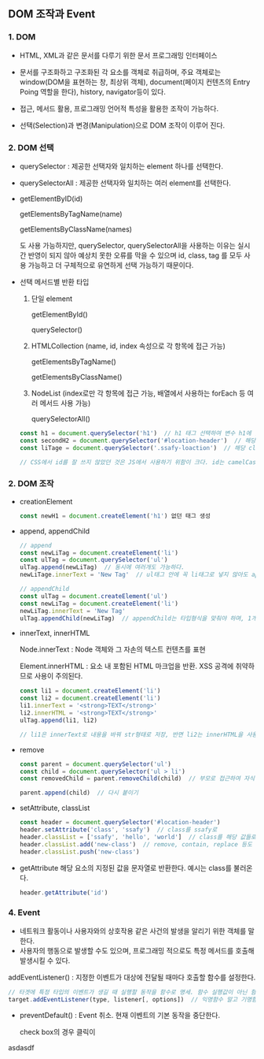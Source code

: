 ## DOM 조작과 Event

### 1. DOM

- HTML, XML과 같은 문서를 다루기 위한 문서 프로그래밍 인터페이스
- 문서를 구조화하고 구조화된 각 요소를 객체로 취급하며, 주요 객체로는 window(DOM을 표현하는 창, 최상위 객체), document(페이지 컨텐츠의 Entry Poing 역할을 한다), history, navigator등이 있다.
- 접근, 메서드 활용, 프로그래밍 언어적 특성을 활용한 조작이 가능하다.

- 선택(Selection)과 변경(Manipulation)으로 DOM 조작이 이루어 진다.





### 2. DOM 선택

- querySelector : 제공한 선택자와 일치하는 element 하나를 선택한다.

- querySelectorAll : 제공한 선택자와 일치하는 여러 element를 선택한다.

- getElementByID(id)

  getElementsByTagName(name)

  getElementsByClassName(names)

  도 사용 가능하지만, querySelector, querySelectorAll을 사용하는 이유는 실시간 반영이 되지 않아 예상치 못한 오류를 막을 수 있으며 id, class, tag 를 모두 사용 가능하고 더 구체적으로 유연하게 선택 가능하기 때문이다.

- 선택 메서드별 반환 타입

  1. 단일 element

     getElementById()

     querySelector()

  2. HTMLCollection (name, id, index 속성으로 각 항목에 접근 가능)

     getElementsByTagName()

     getElementsByClassName()

  3. NodeList (index로만 각 항목에 접근 가능, 배열에서 사용하는 forEach 등 여러 메서드 사용 가능)

     querySelectorAll()
  
  
  
  ```javascript
  const h1 = document.querySelector('h1')  // h1 태그 선택하여 변수 h1에 담기.
  const secondH2 = document.querySelector('#location-header')  // 해당 id를 선택
  const liTage = document.querySelector('.ssafy-loaction')  // 해당 class를 선택
  
  // CSS에서 id를 잘 쓰지 않았던 것은 JS에서 사용하기 위함이 크다. id는 camelCase로 네이밍한다.
  ```





### 2. DOM 조작

- creationElement

  ```javascript
  const newH1 = document.createElement('h1') 없던 태그 생성
  ```

- append, appendChild

  ```javascript
  // append
  const newLiTag = document.createElement('li')
  const ulTag = document.querySelector('ul')
  ulTag.append(newLiTag)  // 동시에 여러개도 가능하다.
  newLiTage.innerText = 'New Tag'  // ul태그 안에 꼭 li태그로 넣지 않아도 append로 넣을 순 있다.
  
  // appendChild
  const ulTag = document.createElement('ul')
  const newLiTag = document.createElement('li')
  newLiTag.innerText = 'New Tag'
  ulTag.appendChild(newLiTag)  // appendChild는 타입형식을 맞춰야 하며, 1개씩만 넣을 수 있다. 추가된 Node 객체를 반환한다.
  ```

- innerText, innerHTML

  Node.innerText : Node 객체와 그 자손의 텍스트 컨텐츠를 표현

  Element.innerHTML : 요소 내 포함된 HTML 마크업을 반환. XSS 공격에 취약하므로 사용이 주의된다.

  ```javascript
  const li1 = document.createElement('li')
  const li2 = document.createElement('li')
  li1.innerText = '<strong>TEXT</strong>'
  li2.innerHTML = '<strong>TEXT</strong>'
  ulTag.append(li1, li2)
  
  // li1은 innerText로 내용을 바꿔 str형태로 저장, 반면 li2는 innerHTML을 사용해서 strong태그를 인식
  ```

- remove

  ```javascript
  const parent = document.querySelector('ul')
  const child = document.querySelector('ul > li')
  const removedChild = parent.removeChild(child)  // 부모로 접근하여 자식 삭제(출력만 사라진다)
  
  parent.append(child)  // 다시 붙이기
  ```

- setAttribute, classList

  ```javascript
  const header = document.querySelector('#location-header')
  header.setAttribute('class', 'ssafy')  // class를 ssafy로
  header.classList = ['ssafy', 'hello', 'world']  // class를 해당 값들로
  header.classList.add('new-class')  // remove, contain, replace 등도 가능하다.
  header.classList.push('new-class')
  ```

- getAttribute 해당 요소의 지정된 값을 문자열로 반환한다. 예시는 class를 불러온다.

  ```javascript
  header.getAttribute('id')
  ```

  





### 4. Event

- 네트워크 활동이나 사용자와의 상호작용 같은 사건의 발생을 알리기 위한 객체를 말한다.
- 사용자의 행동으로 발생할 수도 있으며, 프로그래밍 적으로도 특정 메서드를 호출해 발생시킬 수 있다.



addEventListener() : 지정한 이벤트가 대상에 전달될 때마다 호출할 함수를 설정한다.

```javascript
// 타겟에 특정 타입의 이벤트가 생길 때 실행할 동작을 함수로 명세. 함수 실행값이 아닌 함수가 들어가야 한다.
target.addEventListener(type, listener[, options])  // 익명함수 말고 기명함수도 가능
```



- preventDefault() : Event 취소. 현재 이벤트의 기본 동작을 중단한다.

  check box의 경우 클릭이 

asdasdf
